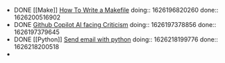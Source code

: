 - DONE [[Make]] [How To Write a Makefile](https://youtu.be/TQ7SyYyKXhk)
  doing:: 1626196820260
  done:: 1626200516902
- DONE [Github Copilot AI facing Criticism](https://www.theinsaneapp.com/2021/07/github-copilot-ai-facing-criticism.html)
  doing:: 1626197378856
  done:: 1626197379645
- DONE [[Python]] [Send email with python](https://realpython.com/python-send-email/)
  doing:: 1626218199776
  done:: 1626218200518
-